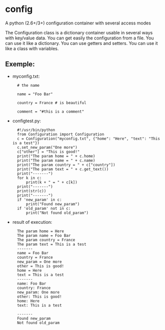 config
======

A python (2.6+/3+) configuration container with several access modes

The Configuration class is a dictionary container usable in several ways with key/value data.
You can get easily the configuration from a file.
You can use it like a dictionary. You can use getters and setters. You can use it like a class with variables.

Exemple:
--------

- myconfig.txt:

        # the name
        
        name = "Foo Bar"
        
        country = France # is beautiful
        
        comment = "#this is a comment"


- configtest.py:

        #!/usr/bin/python
        from Configuration import Configuration
        c = Configuration("myconfig.txt", {"home": "Here", "text": "This is a test"})
        c.set_new_param("One more")
        c["other"] = "This is good!"
        print("The param home = " + c.home)
        print("The param name = " + c.name)
        print("The param country = " + c["country"])
        print("The param text = " + c.get_text())
        print("-------")
        for k in c:
            print(k + " = " + c[k])
        print("-------")
        print(str(c))
        print("-------")
        if 'new_param' in c:
            print("Found new_param")
        if 'old_param' not in c:
            print("Not found old_param")

- result of execution:

        The param home = Here
        The param name = Foo Bar
        The param country = France
        The param text = This is a test
        -------
        name = Foo Bar
        country = France
        new_param = One more
        other = This is good!
        home = Here
        text = This is a test
        -------
        name: Foo Bar
        country: France
        new_param: One more
        other: This is good!
        home: Here
        text: This is a test
        
        -------
        Found new_param
        Not found old_param

